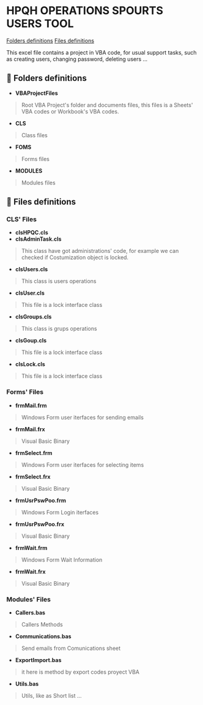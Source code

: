 # HPQH OPERATIONS SPOURTS USERS TOOL

[Folders definitions](#folders-definitions)
[Files definitions](#](#files-definitions))


This excel file contains a project in VBA code, for usual support tasks, such as creating users, changing password, deleting users ...

## :file_folder: Folders definitions

- **VBAProjectFiles**
> Root VBA Project's folder and documents files, this files is a Sheets' VBA codes or Workbook's VBA codes. 
- **CLS**  
> Class files
- **FOMS**  
> Forms files
- **MODULES**  
> Modules files

## :page_facing_up: Files definitions
### CLS' Files

 - **clsHPQC.cls**
 - **clsAdminTask.cls** 
 > This class have got administrations' code, for example we can checked if Costumization object is locked. 
 - **clsUsers.cls** 
 > This class is users operations
 - **clsUser.cls** 
 > This file is a lock interface class 
 - **clsGroups.cls** 
 > This class is grups operations
 - **clsGoup.cls** 
 > This file is a lock interface class 
 - **clsLock.cls** 
 > This file is a lock interface class 
    
### Forms' Files
 - **frmMail.frm** 
 > Windows Form user iterfaces for sending emails
 - **frmMail.frx** 
 > Visual Basic Binary
 - **frmSelect.frm** 
 > Windows Form user iterfaces for selecting items
 - **frmSelect.frx** 
 > Visual Basic Binary
 - **frmUsrPswPoo.frm** 
 > Windows Form Login iterfaces 
 - **frmUsrPswPoo.frx**  
 > Visual Basic Binary
 - **frmWait.frm**  
 > Windows Form Wait Information
 - **frmWait.frx** 
 > Visual Basic Binary

### Modules' Files
 - **Callers.bas** 
 > Callers Methods  
 - **Communications.bas** 
 > Send emails from Comunications sheet
 - **ExportImport.bas** 
 > it here is method by export codes proyect VBA
 - **Utils.bas** 
 > Utils, like as Short list ... 



        
 
